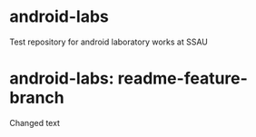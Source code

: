 # android-labs
Test repository for android laboratory works at SSAU

# android-labs: readme-feature-branch
Changed text